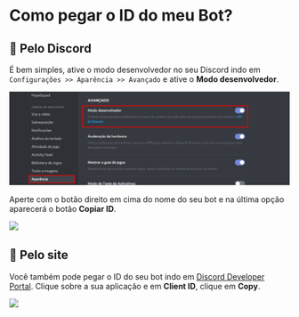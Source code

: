 # Como pegar o ID do meu Bot?

## 💁 Pelo Discord

É bem simples, ative o modo desenvolvedor no seu Discord indo em `Configurações >> Aparência >> Avançado` e ative o **Modo desenvolvedor**.

![](../.gitbook/assets/image%20%2835%29%20%281%29.png)

Aperte com o botão direito em cima do nome do seu bot e na última opção aparecerá o botão **Copiar ID**.

![](../.gitbook/assets/image.png)

## 💁 Pelo site

Você também pode pegar o ID do seu bot indo em [Discord Developer Portal](https://discordapp.com/developers/applications/). Clique sobre a sua aplicação e em **Client ID**, clique em **Copy**.

![](../.gitbook/assets/image%20%2818%29.png)

